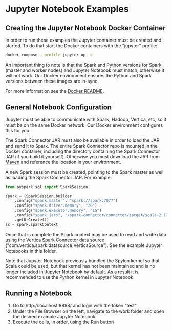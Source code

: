 # Jupyter Notebook Examples

## Creating the Jupyter Notebook Docker Container

In order to run these examples the Jupyter container must be created and started.  To do that start the Docker containers with the "jupyter" profile:
```sh
docker-compose --profile jupyter up -d
```

An important thing to note is that the Spark and Python versions for Spark (master and worker nodes) and Jupyter Notebook must match, otherwise it will not work.  Our Docker environment ensures the Python and Spark versions between these images are in-sync.

For more information see the [Docker README](/docker/README.md).

## General Notebook Configuration

Jupyter must be able to communicate with Spark, Hadoop, Vertica, etc, so it must be on the same Docker network.  Our Docker environment configures this for you. 

The Spark Connector JAR must also be available in order to load the JAR and send it to Spark.  The entire Spark Connector repo is mounted in the Docker container, including the directory containing the Spark Connector JAR (if you build it yourself).  Otherwise you must download the JAR from [Maven](https://mvnrepository.com/artifact/com.vertica.spark/vertica-spark) and reference the location in your environment.

A new Spark session must be created, pointing to the Spark master as well as loading the Spark Connector JAR.  For example:
```py
from pyspark.sql import SparkSession

spark = (SparkSession.builder
    .config("spark.master", "spark://spark:7077")
    .config("spark.driver.memory", "2G")
    .config("spark.executor.memory", "1G")
    .config("spark.jars", "/spark-connector/connector/target/scala-2.12/spark-vertica-connector-assembly-3.3.3.jar")
    .getOrCreate())
sc = spark.sparkContext
```

Once that is complete the Spark context may be used to read and write data using the Vertica Spark Connector data source ("com.vertica.spark.datasource.VerticaSource").  See the example Jupyter Notebooks in this folder.

Note that Jupyter Notebook previously bundled the Spylon kernel so that Scala could be used, but that kernel has not been maintained and is no longer included in Jupyter Notebook by default.  As a result it is recommended to use the Python kernel in Jupyter Notebook.

## Running a Notebook

1. Go to http://localhost:8888/ and login with the token "test"
2. Under the File Browser on the left, navigate to the work folder and open the desired example Jupyter Notebook
3. Execute the cells, in order, using the Run button
